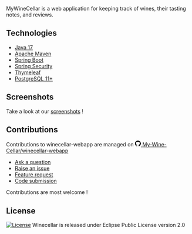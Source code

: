 MyWineCellar is a web application for keeping track of wines, their tasting notes, and reviews.

## Technologies

* [Java 17](https://www.oracle.com/java/technologies/)
* [Apache Maven](https://maven.apache.org/)
* [Spring Boot](https://spring.io/projects/spring-boot)
* [Spring Security](https://spring.io/projects/spring-security)
* [Thymeleaf](https://www.thymeleaf.org/)
* [PostgreSQL 11+](https://www.postgresql.org/)

## Screenshots

Take a look at our [screenshots](/screenshots.html) !

## Contributions

Contributions to winecellar-webapp are managed on 
<a href="https://github.com/My-Wine-Cellar/winecellar-webapp">
  <img src="/images/433-github.png" alt="GitHub"/>
  <span class="label">My-Wine-Cellar/winecellar-webapp</span>
</a>

* [Ask a question](https://github.com/My-Wine-Cellar/winecellar-webapp/discussions)
* [Raise an issue](https://github.com/My-Wine-Cellar/winecellar-webapp/issues)
* [Feature request](https://github.com/My-Wine-Cellar/winecellar-webapp/issues)
* [Code submission](https://github.com/My-Wine-Cellar/winecellar-webapp/pulls)

Contributions are most welcome !

## License

[![License](https://img.shields.io/badge/License-EPL%202.0-orange.svg)](https://www.eclipse.org/legal/epl-2.0/)
Winecellar is released under Eclipse Public License version 2.0
